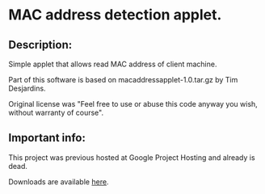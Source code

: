 MAC address detection applet.
========================================

## Description:

Simple applet that allows read MAC address of client machine.

Part of this software is based on macaddressapplet-1.0.tar.gz by Tim Desjardins.

Original license was "Feel free to use or abuse this code anyway you wish, without warranty of course".


## Important info:

This project was previous hosted at Google Project Hosting and already is dead.

Downloads are available [here](http://code.google.com/p/macaddr-applet/downloads/list).

